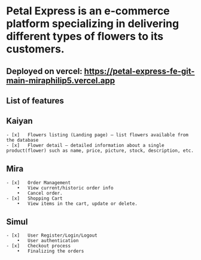 # Petal Express is an e-commerce platform specializing in delivering different types of flowers to its customers. 
## Deployed on vercel: https://petal-express-fe-git-main-miraphilip5.vercel.app
## 	List of features 
  ## Kaiyan
    - [x]	Flowers listing (Landing page) – list flowers available from the database
    - [x]	Flower detail – detailed information about a single product(flower) such as name, price, picture, stock, description, etc.
  ## Mira
    - [x]	Order Management 
        •	View current/historic order info
        •	Cancel order.
    - [x]	Shopping Cart
        •	View items in the cart, update or delete.
  ## Simul
    - [x]	User Register/Login/Logout
        •	User authentication
    - [x]	Checkout process
        •	Finalizing the orders

